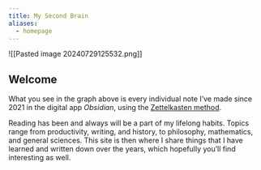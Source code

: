 ```yaml
---
title: My Second Brain
aliases:
  - homepage
---
```

![[Pasted image 20240729125532.png]]

## Welcome

What you see in the graph above is every individual note I’ve made since 2021 in the digital app *Obsidian*, using the [Zettelkasten method](https://en.wikipedia.org/wiki/Zettelkasten). 

Reading has been and always will be a part of my lifelong habits. Topics range from productivity, writing, and history, to philosophy, mathematics, and general sciences. This site is then where I share things that I have learned and written down over the years, which hopefully you’ll find interesting as well.